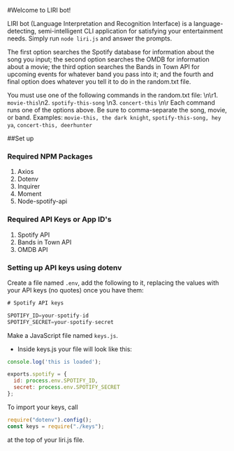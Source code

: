 #Welcome to LIRI bot!

 LIRI bot (Language Interpretation and Recognition Interface) is a language-detecting, semi-intelligent CLI application for satisfying your entertainment needs. Simply run `node liri.js` and answer the prompts.
  
  The first option searches the Spotify database for information about the song you input; the second option searches the OMDB for information about a movie; the third option searches the Bands in Town API for upcoming events for whatever band you pass into it; and the fourth and final option does whatever you tell it to do in the random.txt file. 
  
  You must use one of the following commands in the random.txt file: \n\r1. `movie-this`\n2. `spotify-this-song` \n3. `concert-this` \n\r Each command runs one of the options above. Be sure to comma-separate the song, movie, or band. Examples: `movie-this, the dark knight`, `spotify-this-song, hey ya`, `concert-this, deerhunter`

  ##Set up

  ### Required NPM Packages 

  1) Axios
  2) Dotenv
  3) Inquirer
  4) Moment
  5) Node-spotify-api


  ### Required API Keys or App ID's

  1) Spotify API
  2) Bands in Town API
  3) OMDB API

  ### Setting up API keys using dotenv

Create a file named `.env`, add the following to it, replacing the values with your API keys (no quotes) once you have them:

```js
# Spotify API keys

SPOTIFY_ID=your-spotify-id
SPOTIFY_SECRET=your-spotify-secret

```

Make a JavaScript file named `keys.js`.

* Inside keys.js your file will look like this:

```js
console.log('this is loaded');

exports.spotify = {
  id: process.env.SPOTIFY_ID,
  secret: process.env.SPOTIFY_SECRET
};
```

To import your keys, call 
```js
require("dotenv").config();
const keys = require("./keys");
```
at the top of your liri.js file. 